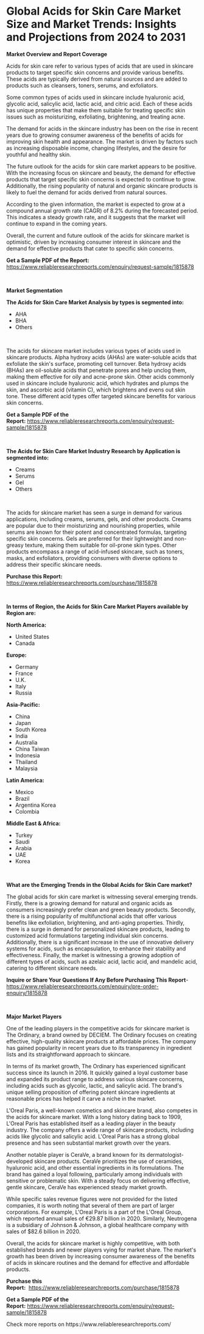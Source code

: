 <p><h1>Global Acids for Skin Care Market Size and Market Trends: Insights and Projections from 2024 to 2031</h1></p><p><strong>Market Overview and Report Coverage</strong></p>
<p><p>Acids for skin care refer to various types of acids that are used in skincare products to target specific skin concerns and provide various benefits. These acids are typically derived from natural sources and are added to products such as cleansers, toners, serums, and exfoliators.</p><p>Some common types of acids used in skincare include hyaluronic acid, glycolic acid, salicylic acid, lactic acid, and citric acid. Each of these acids has unique properties that make them suitable for treating specific skin issues such as moisturizing, exfoliating, brightening, and treating acne.</p><p>The demand for acids in the skincare industry has been on the rise in recent years due to growing consumer awareness of the benefits of acids for improving skin health and appearance. The market is driven by factors such as increasing disposable income, changing lifestyles, and the desire for youthful and healthy skin.</p><p>The future outlook for the acids for skin care market appears to be positive. With the increasing focus on skincare and beauty, the demand for effective products that target specific skin concerns is expected to continue to grow. Additionally, the rising popularity of natural and organic skincare products is likely to fuel the demand for acids derived from natural sources.</p><p>According to the given information, the market is expected to grow at a compound annual growth rate (CAGR) of 8.2% during the forecasted period. This indicates a steady growth rate, and it suggests that the market will continue to expand in the coming years.</p><p>Overall, the current and future outlook of the acids for skincare market is optimistic, driven by increasing consumer interest in skincare and the demand for effective products that cater to specific skin concerns.</p></p>
<p><strong>Get a Sample PDF of the Report:</strong> <a href="https://www.reliableresearchreports.com/enquiry/request-sample/1815878">https://www.reliableresearchreports.com/enquiry/request-sample/1815878</a></p>
<p>&nbsp;</p>
<p><strong>Market Segmentation</strong></p>
<p><strong>The Acids for Skin Care Market Analysis by types is segmented into:</strong></p>
<p><ul><li>AHA</li><li>BHA</li><li>Others</li></ul></p>
<p>&nbsp;</p>
<p><p>The acids for skincare market includes various types of acids used in skincare products. Alpha hydroxy acids (AHAs) are water-soluble acids that exfoliate the skin's surface, promoting cell turnover. Beta hydroxy acids (BHAs) are oil-soluble acids that penetrate pores and help unclog them, making them effective for oily and acne-prone skin. Other acids commonly used in skincare include hyaluronic acid, which hydrates and plumps the skin, and ascorbic acid (vitamin C), which brightens and evens out skin tone. These different acid types offer targeted skincare benefits for various skin concerns.</p></p>
<p><strong>Get a Sample PDF of the Report:</strong>&nbsp;<a href="https://www.reliableresearchreports.com/enquiry/request-sample/1815878">https://www.reliableresearchreports.com/enquiry/request-sample/1815878</a></p>
<p>&nbsp;</p>
<p><strong>The Acids for Skin Care Market Industry Research by Application is segmented into:</strong></p>
<p><ul><li>Creams</li><li>Serums</li><li>Gel</li><li>Others</li></ul></p>
<p>&nbsp;</p>
<p><p>The acids for skincare market has seen a surge in demand for various applications, including creams, serums, gels, and other products. Creams are popular due to their moisturizing and nourishing properties, while serums are known for their potent and concentrated formulas, targeting specific skin concerns. Gels are preferred for their lightweight and non-greasy texture, making them suitable for oil-prone skin types. Other products encompass a range of acid-infused skincare, such as toners, masks, and exfoliators, providing consumers with diverse options to address their specific skincare needs.</p></p>
<p><strong>Purchase this Report:</strong>&nbsp; <a href="https://www.reliableresearchreports.com/purchase/1815878">https://www.reliableresearchreports.com/purchase/1815878</a></p>
<p>&nbsp;</p>
<p><strong>In terms of Region, the Acids for Skin Care Market Players available by Region are:</strong></p>
<p>
    <p> <strong> North America: </strong>
        <ul>
            <li>United States</li>
            <li>Canada</li>
        </ul>
        </p> 
    <p> <strong> Europe: </strong>
        <ul>
            <li>Germany</li>
            <li>France</li>
            <li>U.K.</li>
            <li>Italy</li>
            <li>Russia</li>
        </ul>
        </p> 
    <p> <strong> Asia-Pacific: </strong>
        <ul>
            <li>China</li>
            <li>Japan</li>
            <li>South Korea</li>
            <li>India</li>
            <li>Australia</li>
            <li>China Taiwan</li>
            <li>Indonesia</li>
            <li>Thailand</li>
            <li>Malaysia</li>
        </ul>
        </p> 
    <p> <strong> Latin America: </strong>
        <ul>
            <li>Mexico</li>
            <li>Brazil</li>
            <li>Argentina Korea</li>
            <li>Colombia</li>
        </ul>
        </p> 
    <p> <strong> Middle East & Africa: </strong>
        <ul>
            <li>Turkey</li>
            <li>Saudi</li>
            <li>Arabia</li>
            <li>UAE</li>
            <li>Korea</li>
        </ul>
    </p>
    </p>
<p>&nbsp;</p>
<p><strong>What are the Emerging Trends in the Global Acids for Skin Care market?</strong></p>
<p><p>The global acids for skin care market is witnessing several emerging trends. Firstly, there is a growing demand for natural and organic acids as consumers increasingly prefer clean and green beauty products. Secondly, there is a rising popularity of multifunctional acids that offer various benefits like exfoliation, brightening, and anti-aging properties. Thirdly, there is a surge in demand for personalized skincare products, leading to customized acid formulations targeting individual skin concerns. Additionally, there is a significant increase in the use of innovative delivery systems for acids, such as encapsulation, to enhance their stability and effectiveness. Finally, the market is witnessing a growing adoption of different types of acids, such as azelaic acid, lactic acid, and mandelic acid, catering to different skincare needs.</p></p>
<p><strong>Inquire or Share Your Questions If Any Before Purchasing This Report</strong>- <a href="https://www.reliableresearchreports.com/enquiry/pre-order-enquiry/1815878">https://www.reliableresearchreports.com/enquiry/pre-order-enquiry/1815878</a></p>
<p>&nbsp;</p>
<p><strong>Major Market Players</strong></p>
<p><p>One of the leading players in the competitive acids for skincare market is The Ordinary, a brand owned by DECIEM. The Ordinary focuses on creating effective, high-quality skincare products at affordable prices. The company has gained popularity in recent years due to its transparency in ingredient lists and its straightforward approach to skincare.</p><p>In terms of its market growth, The Ordinary has experienced significant success since its launch in 2016. It quickly gained a loyal customer base and expanded its product range to address various skincare concerns, including acids such as glycolic, lactic, and salicylic acid. The brand's unique selling proposition of offering potent skincare ingredients at reasonable prices has helped it carve a niche in the market.</p><p>L'Oreal Paris, a well-known cosmetics and skincare brand, also competes in the acids for skincare market. With a long history dating back to 1909, L'Oreal Paris has established itself as a leading player in the beauty industry. The company offers a wide range of skincare products, including acids like glycolic and salicylic acid. L'Oreal Paris has a strong global presence and has seen substantial market growth over the years.</p><p>Another notable player is CeraVe, a brand known for its dermatologist-developed skincare products. CeraVe prioritizes the use of ceramides, hyaluronic acid, and other essential ingredients in its formulations. The brand has gained a loyal following, particularly among individuals with sensitive or problematic skin. With a steady focus on delivering effective, gentle skincare, CeraVe has experienced steady market growth.</p><p>While specific sales revenue figures were not provided for the listed companies, it is worth noting that several of them are part of larger corporations. For example, L'Oreal Paris is a part of the L'Oreal Group, which reported annual sales of €29.87 billion in 2020. Similarly, Neutrogena is a subsidiary of Johnson & Johnson, a global healthcare company with sales of $82.6 billion in 2020.</p><p>Overall, the acids for skincare market is highly competitive, with both established brands and newer players vying for market share. The market's growth has been driven by increasing consumer awareness of the benefits of acids in skincare routines and the demand for effective and affordable products.</p></p>
<p><strong>Purchase this Report:</strong>&nbsp;&nbsp;<a href="https://www.reliableresearchreports.com/purchase/1815878">https://www.reliableresearchreports.com/purchase/1815878</a></p>
<p></p>
<p><strong>Get a Sample PDF of the Report:</strong>&nbsp;<a href="https://www.reliableresearchreports.com/enquiry/request-sample/1815878">https://www.reliableresearchreports.com/enquiry/request-sample/1815878</a></p>
<p>Check more reports on https://www.reliableresearchreports.com/</p>